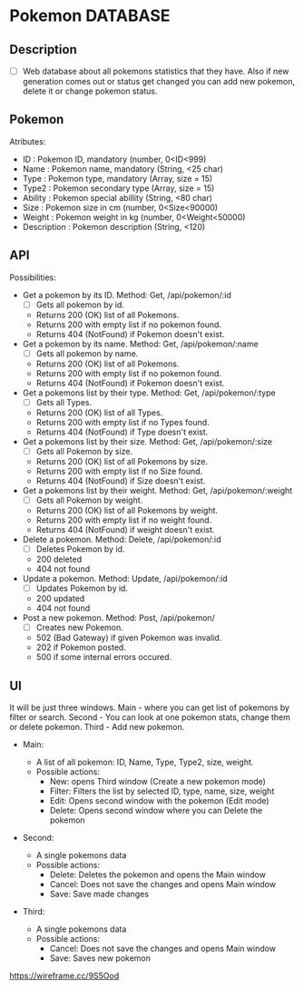 # Pokemon DATABASE

## Description
- [ ] Web database about all pokemons statistics that they have. Also if new generation comes out or status get changed you can add new pokemon, delete it or change pokemon status.

## Pokemon
Atributes:
- ID : Pokemon ID, mandatory (number, 0<ID<999)
- Name : Pokemon name, mandatory (String, <25 char)
- Type : Pokemon type, mandatory (Array, size = 15)
- Type2 : Pokemon secondary type (Array, size = 15)
- Ability : Pokemon special abillity (String, <80 char)
- Size : Pokemon size in cm (number, 0<Size<90000)
- Weight : Pokemon weight in kg (number, 0<Weight<50000)
- Description : Pokemon description (String, <120)

## API
Possibilities:
- Get a pokemon by its ID. Method: Get, /api/pokemon/:id
    - [ ] Gets all pokemon by id.
    - Returns 200 (OK) list of all Pokemons.
    - Returns 200 with empty list if no pokemon found.
    - Returns 404 (NotFound) if Pokemon doesn't exist.
- Get a pokemon by its name. Method: Get, /api/pokemon/:name
    - [ ] Gets all pokemon by name.
    - Returns 200 (OK) list of all Pokemons.
    - Returns 200 with empty list if no pokemon found.
    - Returns 404 (NotFound) if Pokemon doesn't exist.
- Get a pokemons list by their type. Method: Get, /api/pokemon/:type
    - [ ] Gets all Types.
    - Returns 200 (OK) list of all Types.
    - Returns 200 with empty list if no Types found.
    - Returns 404 (NotFound) if Type doesn't exist.
- Get a pokemons list by their size. Method: Get, /api/pokemon/:size
    - [ ] Gets all Pokemon by size.
    - Returns 200 (OK) list of all Pokemons by size.
    - Returns 200 with empty list if no Size found.
    - Returns 404 (NotFound) if Size doesn't exist.
- Get a pokemons list by their weight. Method: Get, /api/pokemon/:weight
    - [ ] Gets all Pokemon by weight.
    - Returns 200 (OK) list of all Pokemons by weight.
    - Returns 200 with empty list if no weight found.
    - Returns 404 (NotFound) if weight doesn't exist.
- Delete a pokemon. Method: Delete, /api/pokemon/:id
    - [ ] Deletes Pokemon by id.
    - 200 deleted
    - 404 not found
- Update a pokemon. Method: Update, /api/pokemon/:id
    - [ ] Updates Pokemon by id.
    - 200 updated
    - 404 not found
- Post a new pokemon. Method: Post, /api/pokemon/
    - [ ] Creates new Pokemon.
    - 502 (Bad Gateway) if given Pokemon was invalid.
    - 202 if Pokemon posted.
    - 500 if some internal errors occured.

## UI
It will be just three windows. Main - where you can get list of pokemons by filter or search. Second - You can look at one pokemon stats, change them or delete pokemon. Third - Add new pokemon. 

- Main:
  - A list of all pokemon: ID, Name, Type, Type2, size, weight. 
  - Possible actions: 
    - New: opens Third window (Create a new pokemon mode)
    - Filter: Filters the list by selected ID, type, name, size, weight
    - Edit: Opens second window with the pokemon (Edit mode)
    - Delete: Opens second window where you can Delete the pokemon

- Second:
  - A single pokemons data
  - Possible actions:
    - Delete: Deletes the pokemon and opens the Main window
    - Cancel: Does not save the changes and opens Main window
    - Save: Save made changes
    
- Third:
  - A single pokemons data
  - Possible actions:
    - Cancel: Does not save the changes and opens Main window
    - Save: Saves new pokemon

https://wireframe.cc/9S5Ood
